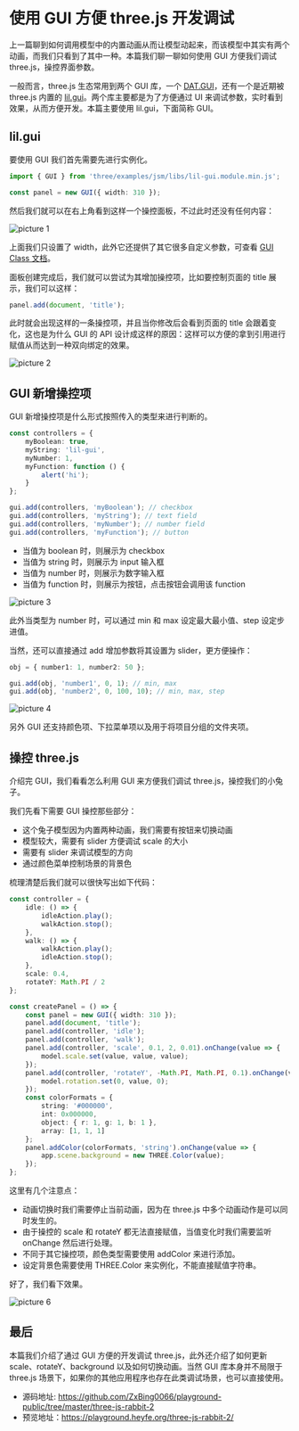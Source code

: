 # 使用 GUI 方便 three.js 开发调试

上一篇聊到如何调用模型中的内置动画从而让模型动起来，而该模型中其实有两个动画，而我们只看到了其中一种。本篇我们聊一聊如何使用 GUI 方便我们调试 three.js，操控界面参数。

一般而言，three.js 生态常用到两个 GUI 库，一个 [DAT.GUI](https://www.npmjs.com/package/dat.gui)，还有一个是近期被 three.js 内置的 [lil.gui](https://lil-gui.georgealways.com/)。两个库主要都是为了方便通过 UI 来调试参数，实时看到效果，从而方便开发。本篇主要使用 lil.gui，下面简称 GUI。

## lil.gui

要使用 GUI 我们首先需要先进行实例化。

```ts
import { GUI } from 'three/examples/jsm/libs/lil-gui.module.min.js';

const panel = new GUI({ width: 310 });
```

然后我们就可以在右上角看到这样一个操控面板，不过此时还没有任何内容：

![picture 1](https://stg.heyfe.org/images/blog-three-js-rabbit-2-33.png)

上面我们只设置了 width，此外它还提供了其它很多自定义参数，可查看 [GUI Class 文档](https://lil-gui.georgealways.com/#GUI)。

面板创建完成后，我们就可以尝试为其增加操控项，比如要控制页面的 title 展示，我们可以这样：

```ts
panel.add(document, 'title');
```

此时就会出现这样的一条操控项，并且当你修改后会看到页面的 title 会跟着变化，这也是为什么 GUI 的 API 设计成这样的原因：这样可以方便的拿到引用进行赋值从而达到一种双向绑定的效果。

![picture 2](https://stg.heyfe.org/images/blog-three-js-rabbit-2-12.png)

## GUI 新增操控项

GUI 新增操控项是什么形式按照传入的类型来进行判断的。

```ts
const controllers = {
    myBoolean: true,
    myString: 'lil-gui',
    myNumber: 1,
    myFunction: function () {
        alert('hi');
    }
};

gui.add(controllers, 'myBoolean'); // checkbox
gui.add(controllers, 'myString'); // text field
gui.add(controllers, 'myNumber'); // number field
gui.add(controllers, 'myFunction'); // button
```

-   当值为 boolean 时，则展示为 checkbox
-   当值为 string 时，则展示为 input 输入框
-   当值为 number 时，则展示为数字输入框
-   当值为 function 时，则展示为按钮，点击按钮会调用该 function

![picture 3](https://stg.heyfe.org/images/blog-three-js-rabbit-2-68.png)

此外当类型为 number 时，可以通过 min 和 max 设定最大最小值、step 设定步进值。

当然，还可以直接通过 add 增加参数将其设置为 slider，更方便操作：

```ts
obj = { number1: 1, number2: 50 };

gui.add(obj, 'number1', 0, 1); // min, max
gui.add(obj, 'number2', 0, 100, 10); // min, max, step
```

![picture 4](https://stg.heyfe.org/images/blog-three-js-rabbit-2-63.png)

另外 GUI 还支持颜色项、下拉菜单项以及用于将项目分组的文件夹项。

## 操控 three.js

介绍完 GUI，我们看看怎么利用 GUI 来方便我们调试 three.js，操控我们的小兔子。

我们先看下需要 GUI 操控那些部分：

-   这个兔子模型因为内置两种动画，我们需要有按钮来切换动画
-   模型较大，需要有 slider 方便调试 scale 的大小
-   需要有 slider 来调试模型的方向
-   通过颜色菜单控制场景的背景色

梳理清楚后我们就可以很快写出如下代码：

```ts
const controller = {
    idle: () => {
        idleAction.play();
        walkAction.stop();
    },
    walk: () => {
        walkAction.play();
        idleAction.stop();
    },
    scale: 0.4,
    rotateY: Math.PI / 2
};

const createPanel = () => {
    const panel = new GUI({ width: 310 });
    panel.add(document, 'title');
    panel.add(controller, 'idle');
    panel.add(controller, 'walk');
    panel.add(controller, 'scale', 0.1, 2, 0.01).onChange(value => {
        model.scale.set(value, value, value);
    });
    panel.add(controller, 'rotateY', -Math.PI, Math.PI, 0.1).onChange(value => {
        model.rotation.set(0, value, 0);
    });
    const colorFormats = {
        string: '#000000',
        int: 0x000000,
        object: { r: 1, g: 1, b: 1 },
        array: [1, 1, 1]
    };
    panel.addColor(colorFormats, 'string').onChange(value => {
        app.scene.background = new THREE.Color(value);
    });
};
```

这里有几个注意点：

-   动画切换时我们需要停止当前动画，因为在 three.js 中多个动画动作是可以同时发生的。
-   由于操控的 scale 和 rotateY 都无法直接赋值，当值变化时我们需要监听 onChange 然后进行处理。
-   不同于其它操控项，颜色类型需要使用 addColor 来进行添加。
-   设定背景色需要使用 THREE.Color 来实例化，不能直接赋值字符串。

好了，我们看下效果。

![picture 6](https://stg.heyfe.org/images/blog-three-js-rabbit-2-8.gif)

## 最后

本篇我们介绍了通过 GUI 方便的开发调试 three.js，此外还介绍了如何更新 scale、rotateY、background 以及如何切换动画。当然 GUI 库本身并不局限于 three.js 场景下，如果你的其他应用程序也存在此类调试场景，也可以直接使用。

-   源码地址: https://github.com/ZxBing0066/playground-public/tree/master/three-js-rabbit-2
-   预览地址：https://playground.heyfe.org/three-js-rabbit-2/
